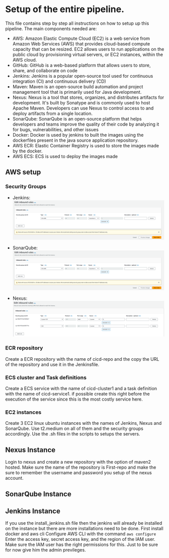 # Setup of the entire pipeline. 
This file contains step by step all instructions on how to setup up this pipeline. The main components needed are:

- AWS: Amazon Elastic Compute Cloud (EC2) is a web service from Amazon Web Services (AWS) that provides cloud-based compute capacity that can be resized. EC2 allows users to run applications on the public cloud by provisioning virtual servers, or EC2 instances, within the AWS cloud.
- GitHub: GitHub is a web-based platform that allows users to store, share, and collaborate on code
- Jenkins: Jenkins is a popular open-source tool used for continuous integration (CI) and continuous delivery (CD)
- Maven: Maven is an open-source build automation and project management tool that is primarily used for Java development.
- Nexus: Nexus is a tool that stores, organizes, and distributes artifacts for development. It's built by Sonatype and is commonly used to host Apache Maven. Developers can use Nexus to control access to and deploy artifacts from a single location.
- SonarQube: SonarQube is an open-source platform that helps developers and teams improve the quality of their code by analyzing it for bugs, vulnerabilities, and other issues
- Docker: Docker is used by jenkins to built the images using the dockerfiles present in the java source application repository. 
- AWS ECR: Elastic Container Registry is used to store the images made by the docker. 
- AWS ECS: ECS is used to deploy the images made

## AWS setup
### Security Groups
- Jenkins: 
    ![Alt text](<q2.png>)

- SonarQube: 
    ![Alt text](<image (23).png>)

- Nexus: 
    ![Alt text](<image (25).png>)


### ECR repository
Create a ECR repository with the name of cicd-repo and the copy the URL of the repository and use it in the Jenkinsfile. 

### ECS cluster and Task definitions
Create a ECS service with the name of cicd-cluster1 and a task definition with the name of cicd-service1. if possible create this right before the execution of the service since this is the most costly service here. 

### EC2 instances 
Create 3 EC2 linux ubuntu instances with the names of Jenkins, Nexus and SonarQube. Use t2.medium on all of them and the security groups accordingly. Use the .sh files in the scripts to setups the servers. 

## Nexus Instance 
Login to nexus and create a new repository with the option of maven2 hosted. Make sure the name of the repository is First-repo and make the sure to remember the username and password you setup of the nexus account. 

## SonarQube Instance

## Jenkins Instance 
If you use the install_jenkins.sh file then the jenkins will already be installed on the instance but there are more installations need to be done. First install docker and aws cli 
Configure AWS CLI with the command 
``` aws configure ``` 
Enter the access key, secret access key, and the region of the IAM user. Make sure the IAM user has the right permissions for this. Just to be sure for now give him the admin previleges. 
